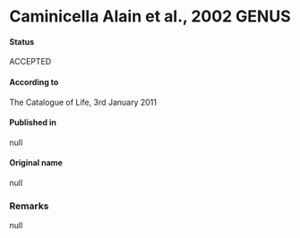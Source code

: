 Caminicella Alain et al., 2002 GENUS
=======

#### Status
ACCEPTED

#### According to
The Catalogue of Life, 3rd January 2011

#### Published in
null

#### Original name
null

### Remarks
null